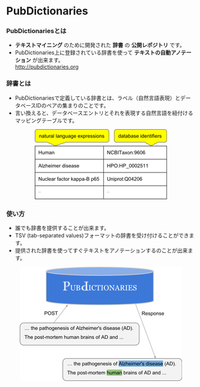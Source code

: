 # PubDictionaries

### PubDictionariesとは
* **テキストマイニング** のために開発された **辞書** の **公開レポジトリ** です。
* PubDictionaries上に登録されている辞書を使って **テキストの自動アノテーション** が出来ます。  
http://pubdictionaries.org

### 辞書とは
* PubDictionariesで定義している辞書とは、ラベル（自然言語表現）とデータベースIDのペアの集まりのことです。
* 言い換えると、データベースエントリとそれを表現する自然言語を紐付けるマッピングテーブルです。

<p align="center">
<img src="https://raw.githubusercontent.com/dbcls/website/master/services/images/DBCLSservices_PubDictionaries_fig-1_180603.png">
</p>

### 使い方
* 誰でも辞書を提供することが出来ます。
* TSV (tab-separated values)フォーマットの辞書を受け付けることができます。
* 提供された辞書を使ってすぐテキストをアノテーションするのことが出来ます。

<p align="center">
<img src="https://raw.githubusercontent.com/dbcls/website/master/services/images/DBCLSservices_PubDictionaries_fig-2_180603.png">
</p>

